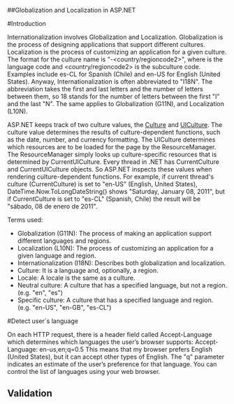 ##Globalization and Localization in ASP.NET

#Introduction

Internationalization involves Globalization and Localization. Globalization is the process of designing applications that support different cultures. Localization is the process of customizing an application for a given culture.
The format for the culture name is "<languagecode2>-<country/regioncode2>", where <languagecode2> is the language code and <country/regioncode2> is the subculture code. Examples include es-CL for Spanish (Chile) and en-US for English (United States).
Anyway, Internationalization is often abbreviated to "I18N". The abbreviation takes the first and last letters and the number of letters between them, so 18 stands for the number of letters between the first "I" and the last "N". The same applies to Globalization (G11N), and Localization (L10N).

ASP.NET keeps track of two culture values, the [Culture](http://msdn.microsoft.com/en-us/library/system.web.ui.page.culture.aspx) and [UICulture](http://msdn.microsoft.com/en-us/library/system.web.ui.page.uiculture.aspx). The culture value determines the results of culture-dependent functions, such as the date, number, and currency formatting. The UICulture determines which resources are to be loaded for the page by the ResourceManager. The ResourceManager simply looks up culture-specific resources that is determined by CurrentUICulture. Every thread in .NET has CurrentCulture and CurrentUICulture objects. So ASP.NET inspects these values when rendering culture-dependent functions. For example, if current thread's culture (CurrentCulture) is set to "en-US" (English, United States), DateTime.Now.ToLongDateString() shows "Saturday, January 08, 2011", but if CurrentCulture is set to "es-CL" (Spanish, Chile) the result will be "sábado, 08 de enero de 2011".

Terms used:
* Globalization (G11N): The process of making an application support different languages and regions.
* Localization (L10N): The process of customizing an application for a given language and region.
* Internationalization (I18N): Describes both globalization and localization.
* Culture: It is a language and, optionally, a region.
* Locale: A locale is the same as a culture.
* Neutral culture: A culture that has a specified language, but not a region. (e.g. "en", "es")
* Specific culture: A culture that has a specified language and region. (e.g. "en-US", "en-GB", "es-CL")

#Detect user´s language

On each HTTP request, there is a header field called Accept-Language which determines which languages the user’s browser supports:
        Accept-Language: en-us,en;q=0.5
This means that my browser prefers English (United States), but it can accept other types of English. The "q" parameter indicates an estimate of the user’s preference for that language. You can control the list of languages using your web browser.

## Validation

